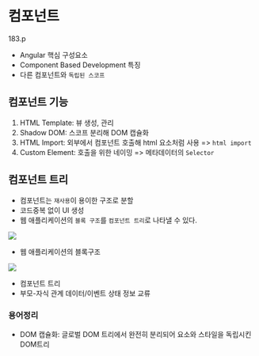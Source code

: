 # 컴포넌트

183.p

- Angular 핵심 구성요소
- Component Based Development 특징
- 다른 컴포넌트와 `독립된 스코프`

## 컴포넌트 기능

1. HTML Template: 뷰 생성, 관리
2. Shadow DOM: 스코프 분리해 DOM 캡슐화
3. HTML Import: 외부에서 컴포넌트 호출해 html 요소처럼 사용 => `html import`
4. Custom Element: 호출을 위한 네이밍 => 메타데이터의 `Selector`

## 컴포넌트 트리

- 컴포넌트는 `재사용`이 용이한 구조로 분할
- 코드중복 없이 UI 생성
- 웹 애플리케이션의 `블록 구조`를 `컴포넌트 트리`로 나타낼 수 있다.

<img src="../imgs/blockStructure.png">

- 웹 애플리케이션의 블록구조
  <br>

<img src="../imgs/componentTree.png">

- 컴포넌트 트리
- 부모-자식 관계 데이터/이벤트 상태 정보 교류

### 용어정리

- DOM 캡슐화: 글로벌 DOM 트리에서 완전히 분리되어 요소와 스타일을 독립시킨 DOM트리

